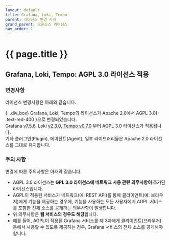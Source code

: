 ```yaml
---
layout: default
title: Grafana, Loki, Tempo
parent: 라이선스 변경 사례
grand_parent: 오픈소스 라이선스
nav_order: 1
---
```

# {{ page.title }}

## Grafana, Loki, Tempo: AGPL 3.0 라이선스 적용
### 변경사항
라이선스 변경사항은 아래와 같습니다.


{: .div_box}
Grafana, Loki, Tempo의 라이선스가 Apache 2.0에서 <span>AGPL 3.0</span>{: .text-red-400 }으로 변경되었습니다.<br>
Grafana <a href="https://github.com/grafana/grafana/tree/v7.5.6" target="_blank">v7.5.6</a>, Loki <a href="https://github.com/grafana/loki/tree/v2.3.0" target="_blank">v2.3.0</a>, <a href="https://github.com/grafana/tempo/releases/tag/v0.7.0" target="_blank">Tempo v0.7.0</a> 부터 <span class="text-red-300"> AGPL 3.0</span> 라이선스가 적용됩니다.<br>
기타 플러그인(Plugin), 에이전트(Agent), 일부 라이브러리들은 Apache 2.0 라이선스를 그대로 유지합니다.<br>

### 주의 사항
변경에 따른 주의사항은 아래와 같습니다.

- AGPL 3.0 라이선스는 **GPL 3.0 라이선스에 네트워크 사용 관련 의무사항이 추가**된 라이선스입니다.
- AGPL이 적용된 서비스가 네트워크(예: REST API)를 통해 클라이언트(예: 브라우저)에게 기능을 제공하는 경우에, 기능을 사용하는 모든 사용자에게 AGPL 서비스를 포함한 전체 소스를 공개하는 의무사항이 발생합니다.
- 위 의무사항은 **웹 서비스의 경우도 해당**합니다.
- 예를 들어, AGPL이 적용된 Grafana 서비스를 제 3자에게 클라이언트(브라우저) 등에서 사용할 수 있도록 제공하는 경우, Grafana 서비스의 전체 소스를 공개해야 합니다.
  
